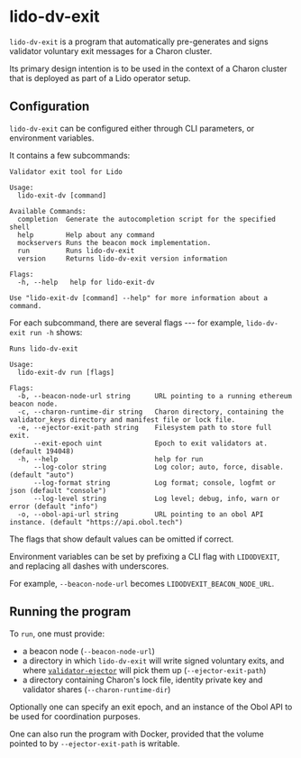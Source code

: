 # lido-dv-exit

`lido-dv-exit` is a program that automatically pre-generates and signs validator voluntary exit messages for a
Charon cluster.

Its primary design intention is to be used in the context of a Charon cluster that is deployed as part of a Lido
operator setup.

## Configuration

`lido-dv-exit` can be configured either through CLI parameters, or environment variables.

It contains a few subcommands:

```
Validator exit tool for Lido

Usage:
  lido-exit-dv [command]

Available Commands:
  completion  Generate the autocompletion script for the specified shell
  help        Help about any command
  mockservers Runs the beacon mock implementation.
  run         Runs lido-dv-exit
  version     Returns lido-dv-exit version information

Flags:
  -h, --help   help for lido-exit-dv

Use "lido-exit-dv [command] --help" for more information about a command.
```

For each subcommand, there are several flags --- for example, `lido-dv-exit run -h` shows:

```
Runs lido-dv-exit

Usage:
  lido-exit-dv run [flags]

Flags:
  -b, --beacon-node-url string      URL pointing to a running ethereum beacon node.
  -c, --charon-runtime-dir string   Charon directory, containing the validator_keys directory and manifest file or lock file.
  -e, --ejector-exit-path string    Filesystem path to store full exit.
      --exit-epoch uint             Epoch to exit validators at. (default 194048)
  -h, --help                        help for run
      --log-color string            Log color; auto, force, disable. (default "auto")
      --log-format string           Log format; console, logfmt or json (default "console")
      --log-level string            Log level; debug, info, warn or error (default "info")
  -o, --obol-api-url string         URL pointing to an obol API instance. (default "https://api.obol.tech")
```

The flags that show default values can be omitted if correct.

Environment variables can be set by prefixing a CLI flag with `LIDODVEXIT`, and replacing all dashes with underscores.

For example, `--beacon-node-url` becomes `LIDODVEXIT_BEACON_NODE_URL`.

## Running the program

To `run`, one must provide:
 - a beacon node (`--beacon-node-url`)
 - a directory in which `lido-dv-exit` will write signed voluntary exits, and where
[`validator-ejector`](https://github.com/lidofinance/validator-ejector) will pick them up (`--ejector-exit-path`)
 - a directory containing Charon's lock file, identity private key and validator shares (`--charon-runtime-dir`)

Optionally one can specify an exit epoch, and an instance of the Obol API to be used for coordination purposes.

One can also run the program with Docker, provided that the volume pointed to by `--ejector-exit-path` is writable.
